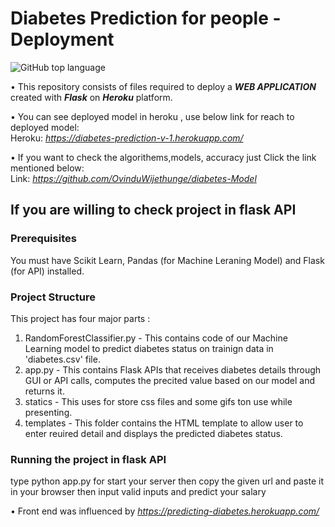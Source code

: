 # Diabetes Prediction for people - Deployment

![GitHub top language](https://img.shields.io/github/languages/top/OvinduWijethunge/diabetes-Deployement?style=plastic) 

• This repository consists of files required to deploy a ___WEB APPLICATION___ created with ___Flask___ on ___Heroku___ platform.

• You can see deployed model in heroku , use below link for reach to deployed model:<br />
Heroku: _https://diabetes-prediction-v-1.herokuapp.com/_

• If you want to check the algorithems,models, accuracy just Click the link mentioned below:<br />
Link: _https://github.com/OvinduWijethunge/diabetes-Model_



## If you are willing to check project in flask API

### Prerequisites
You must have Scikit Learn, Pandas (for Machine Leraning Model) and Flask (for API) installed.

### Project Structure
This project has four major parts :
1. RandomForestClassifier.py - This contains code of our Machine Learning model to predict diabetes status on trainign data in 'diabetes.csv' file.
2. app.py - This contains Flask APIs that receives diabetes details through GUI or API calls, computes the precited value based on our model and returns it.
3. statics - This uses for store css files and some gifs ton use while presenting.
4. templates - This folder contains the HTML template to allow user to enter reuired detail and displays the predicted diabetes status.


### Running the project in flask API
type python app.py for start your server 
then copy the given url and paste it in your browser
then input valid inputs and predict your salary

• Front end was influenced by  _https://predicting-diabetes.herokuapp.com/_


